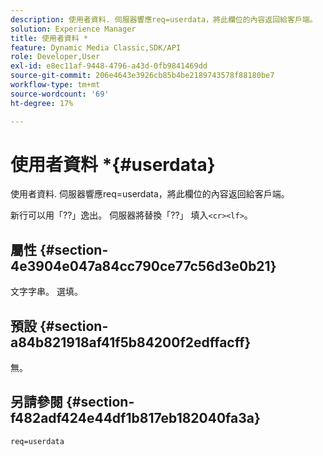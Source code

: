 ```yaml
---
description: 使用者資料. 伺服器響應req=userdata，將此欄位的內容返回給客戶端。
solution: Experience Manager
title: 使用者資料 *
feature: Dynamic Media Classic,SDK/API
role: Developer,User
exl-id: e8ec11af-9448-4796-a43d-0fb9841469dd
source-git-commit: 206e4643e3926cb85b4be2189743578f88180be7
workflow-type: tm+mt
source-wordcount: '69'
ht-degree: 17%

---
```


# 使用者資料 *{#userdata}

使用者資料. 伺服器響應req=userdata，將此欄位的內容返回給客戶端。

新行可以用「??」逸出。 伺服器將替換「??」 填入`<cr><lf>`。

## 屬性 {#section-4e3904e047a84cc790ce77c56d3e0b21}

文字字串。 選填。

## 預設 {#section-a84b821918af41f5b84200f2edffacff}

無。

## 另請參閱 {#section-f482adf424e44df1b817eb182040fa3a}

`req=userdata`

